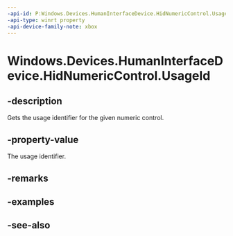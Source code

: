 ```yaml
---
-api-id: P:Windows.Devices.HumanInterfaceDevice.HidNumericControl.UsageId
-api-type: winrt property
-api-device-family-note: xbox
---
```


<!-- Property syntax
public ushort UsageId { get; }
-->

# Windows.Devices.HumanInterfaceDevice.HidNumericControl.UsageId

## -description

Gets the usage identifier for the given numeric control.

## -property-value

The usage identifier.

## -remarks

## -examples

## -see-also
